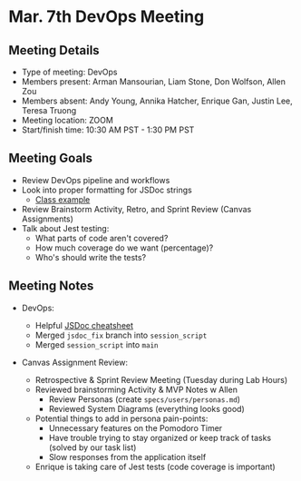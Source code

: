 # Mar. 7th DevOps Meeting

## Meeting Details

- Type of meeting: DevOps
- Members present: Arman Mansourian, Liam Stone, Don Wolfson, Allen Zou
- Members absent: Andy Young, Annika Hatcher, Enrique Gan, Justin Lee, Teresa Truong
- Meeting location: ZOOM
- Start/finish time: 10:30 AM PST - 1:30 PM PST

## Meeting Goals

- Review DevOps pipeline and workflows
- Look into proper formatting for JSDoc strings
  - [Class example](https://jsdoc.app/howto-es2015-classes.html)
- Review Brainstorm Activity, Retro, and Sprint Review (Canvas Assignments)
- Talk about Jest testing:
  - What parts of code aren't covered?
  - How much coverage do we want (percentage)?
  - Who's should write the tests?

## Meeting Notes
- DevOps:
  - Helpful [JSDoc cheatsheet](https://devhints.io/jsdoc)
  - Merged `jsdoc_fix` branch into `session_script`
  - Merged `session_script` into `main`

- Canvas Assignment Review:
  - Retrospective & Sprint Review Meeting (Tuesday during Lab Hours)
  - Reviewed brainstorming Activity & MVP Notes w Allen
    - Review Personas (create `specs/users/personas.md`)
    - Reviewed System Diagrams (everything looks good)
  - Potential things to add in persona pain-points:
    - Unnecessary features on the Pomodoro Timer
    - Have trouble trying to stay organized or keep track of tasks (solved by our task list)
    - Slow responses from the application itself
  - Enrique is taking care of Jest tests (code coverage is important)
